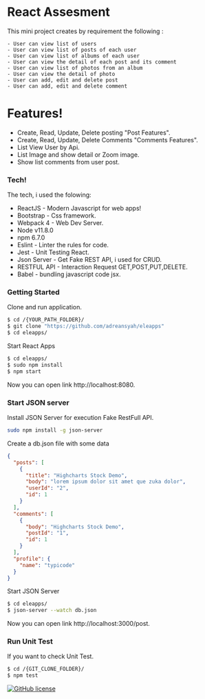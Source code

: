 # React Assesment

This mini project creates by requirement the following : 

    - User can view list of users
    - User can view list of posts of each user
    - User can view list of albums of each user
    - User can view the detail of each post and its comment
    - User can view list of photos from an album
    - User can view the detail of photo
    - User can add, edit and delete post
    - User can add, edit and delete comment

# Features!
  - Create, Read, Update, Delete posting "Post Features".
  - Create, Read, Update, Delete Comments "Comments Features".
  - List View User by Api.
  - List Image and show detail or Zoom image. 
  - Show list comments from user post.

### Tech!
The tech, i used the folowing:

* ReactJS - Modern Javascript for web apps!
* Bootstrap - Css framework.
* Webpack 4 - Web Dev Server.
* Node v11.8.0
* npm 6.7.0
* Eslint - Linter the rules for code.
* Jest - Unit Testing React.
* Json Server - Get Fake REST API, i used for CRUD.
* RESTFUL API - Interaction Request GET,POST,PUT,DELETE.
* Babel - bundling javascript code jsx.

### Getting Started
Clone and run application.

```sh
$ cd /{YOUR_PATH_FOLDER}/
$ git clone "https://github.com/adreansyah/eleapps"
$ cd eleapps/
```
Start React Apps
```sh
$ cd eleapps/
$ sudo npm install 
$ npm start
```
Now you can open link http://localhost:8080.

### Start JSON server

Install JSON Server for execution Fake RestFull API.
```sh
sudo npm install -g json-server
```
Create a db.json file with some data
```json
{
  "posts": [
    {
      "title": "Highcharts Stock Demo",
      "body": "lorem ipsum dolor sit amet que zuka dolor",
      "userId": "2",
      "id": 1
    }
  ],
  "comments": [
    {
      "body": "Highcharts Stock Demo",
      "postId": "1",
      "id": 1
    }
  ],
  "profile": {
    "name": "typicode"
  }
}
```
Start JSON Server
```sh
$ cd eleapps/
$ json-server --watch db.json
```
Now you can open link http://localhost:3000/post.

### Run Unit Test
If you want to check Unit Test.
```sh
$ cd /{GIT_CLONE_FOLDER}/
$ npm test
```

[![GitHub license](https://img.shields.io/badge/license-MIT-blue.svg?style=flat-square)](https://github.com/adreansyah/eleapps/)